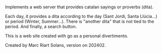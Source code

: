 Implements a web server that provides catalan sayings or proverbs (dita).

Each day, it provides a dita according to the day (Sant Jordi, Santa Llúcia...) or period (Winter, Summer...).
There is "another dita" that is not tied to the period. And finally, a search button.

This is a web site created with go as a personal divertimento. 

Created by Marc Riart Solans, version on 202402.